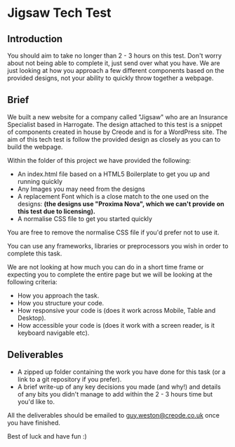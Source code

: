 # Jigsaw Tech Test

## Introduction

You should aim to take no longer than 2 - 3 hours on this test. Don't worry about not being able to complete it, just send over what you have. We are just looking at how you approach a few different components based on the provided designs, not your ability to quickly throw together a webpage.

## Brief

We built a new website for a company called "Jigsaw" who are an Insurance Specialist based in Harrogate. The design attached to this test is a snippet of components created in house by Creode and is for a WordPress site. The aim of this tech test is follow the provided design as closely as you can to build the webpage.

Within the folder of this project we have provided the following:

 - An index.html file based on a HTML5 Boilerplate to get you up and running quickly
 - Any Images you may need from the designs
 - A replacement Font which is a close match to the one used on the designs: **(the designs use "Proxima Nova", which we can't provide on this test due to licensing).**
 - A normalise CSS file to get you started quickly

You are free to remove the normalise CSS file if you'd prefer not to use it.

You can use any frameworks, libraries or preprocessors you wish in order to complete this task.

We are not looking at how much you can do in a short time frame or expecting you to complete the entire page but we will be looking at the following criteria:

 - How you approach the task.
 - How you structure your code.
 - How responsive your code is (does it work across Mobile, Table and Desktop).
 - How accessible your code is (does it work with a screen reader, is it keyboard navigable etc).

## Deliverables

 - A zipped up folder containing the work you have done for this task (or a link to a git repository if you prefer).
 - A brief write-up of any key decisions you made (and why!) and details of any bits you didn't manage to add within the 2 - 3 hours time but you'd like to.

All the deliverables should be emailed to guy.weston@creode.co.uk once you have finished.

Best of luck and have fun :)

